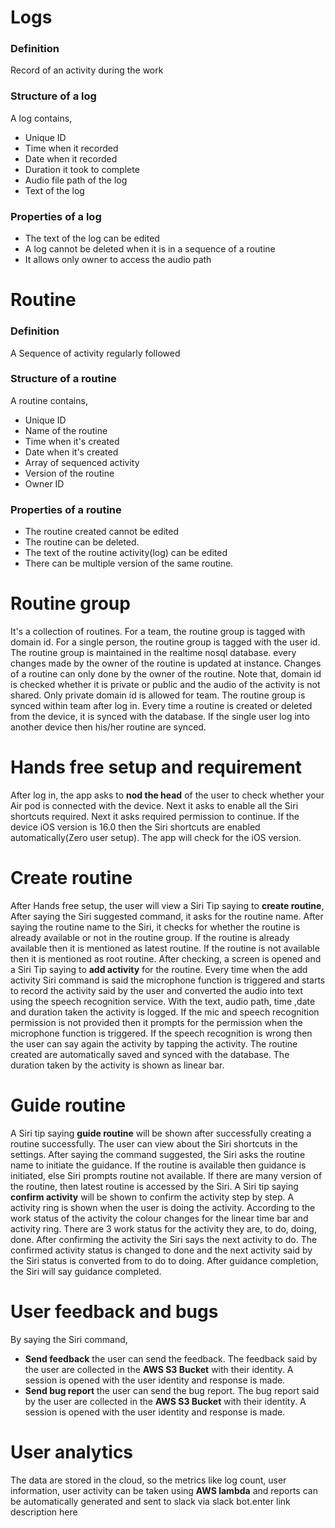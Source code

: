 # Logs

### Definition
Record of an activity during the work

### Structure of a log
A log contains,
- Unique ID
- Time when it recorded
- Date when it recorded
- Duration it took to complete 
- Audio file path of the log
- Text of the log

### Properties of a log
- The text of the log can be edited
- A  log cannot be deleted when it is in a sequence of a routine
- It allows only owner to access the audio path

# Routine

### Definition
A Sequence of activity regularly followed

### Structure of a routine
A routine contains,
- Unique ID
- Name of the routine
- Time when it's created
- Date when it's created
- Array of sequenced activity
- Version of the routine
- Owner  ID

### Properties of a routine
- The routine created cannot be edited
- The routine can be deleted. 
- The text of the routine activity(log) can be edited
- There can be multiple version of the same routine.

# Routine group
It's a collection of routines.  For a team, the routine group is tagged with domain id.  For a single person, the routine group is tagged with the user id.  The routine group is maintained in the realtime nosql database.  every changes made by the owner of the routine is updated at instance.  Changes of a routine can only done by the owner of the routine.  Note that, domain id is checked whether it is private or public and the audio of the activity is not shared.  Only private domain id is allowed for team.  The routine group is synced within team after log in.  Every time a routine is created or deleted from the device, it is synced with the database.  If the single user log into another device then his/her routine are synced.

# Hands free setup and requirement
After log in, the app asks to **nod the head** of the user to check whether your Air pod is connected with the device.  Next it asks to enable all the Siri shortcuts required.  Next it asks required permission to continue.  If the device iOS version is 16.0 then the Siri shortcuts are enabled automatically(Zero user setup).  The app will check for the iOS version.

# Create routine
After Hands free setup, the user will view a Siri Tip saying to **create routine**,  After saying the Siri suggested command, it asks for the  routine name.  After saying the routine name to the Siri, it checks for whether the routine is already available or not in the routine group.  If the routine is already available then it is mentioned as latest routine.  If the routine is not available then it is  mentioned as root routine.  After checking, a screen is opened and a Siri Tip saying to **add activity** for the routine.    Every time when the add activity Siri command is said the microphone function is triggered and starts to record the activity said by the user and converted the audio into text using the speech recognition service.  With the text, audio path, time ,date and duration taken the activity is logged.  If the mic and speech recognition permission is not provided then it prompts for the permission when the microphone  function is triggered.  If the speech recognition is wrong then the user can say again the activity by tapping the activity.  The routine created are automatically saved and synced with the database.  The duration taken by the activity is shown as linear bar.

#  Guide routine
A Siri tip saying **guide routine** will be shown after successfully creating a routine successfully.  The user can view about the Siri shortcuts in the settings.  After saying the command suggested, the Siri asks the routine name to initiate the guidance.  If the routine is available then guidance is initiated,  else Siri prompts routine not available.  If there are many version of the routine, then latest routine is accessed by the Siri.  A Siri tip saying **confirm activity** will be shown to confirm the activity step by step.  A activity ring is shown when the user is doing the activity.  According to the work status of the activity the colour changes for the linear time bar and activity ring.  There are 3 work status for the activity they are, to do, doing, done.  After confirming the activity the Siri says the next activity to do.  The confirmed activity status is changed to done and the next activity said by the Siri status is converted from to do to doing.  After guidance completion, the Siri will say guidance completed.

# User feedback and bugs
By saying the Siri command, 
- **Send feedback** the user can send the feedback.  The feedback said by the user are collected in the **AWS S3 Bucket** with their identity.  A session is opened with the user identity and response is made.
- **Send bug report** the user can send the bug report.  The bug report said by the user are collected in the **AWS S3 Bucket** with their identity.  A session is opened with the user identity and response is made.

# User analytics
The data are stored in the cloud, so the metrics like log count, user information, user activity can be taken using **AWS lambda** and reports can be automatically generated and sent to slack via slack bot.enter link description here
